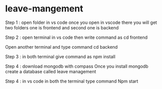 # leave-mangement
Step 1 :  open folder in vs code 
once you open in vscode there you will get two folders one is frontend and second one is backend 

Step 2 : open terminal in vs code then write command as 
cd frontend 

Open another terminal and type command 
cd backend 

Step 3 : in both terminal give command as 
npm install

Step 4 : download mongodb with compass 
Once you install mongodb create a database called leave management 

Step 4 : in vs code in both the terminal type command 
Npm start
